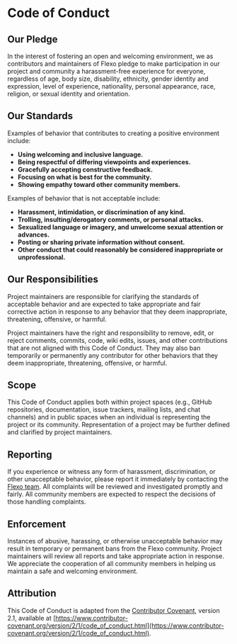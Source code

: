 # Code of Conduct

## Our Pledge

In the interest of fostering an open and welcoming environment, we as contributors and maintainers of Flexo pledge to make participation in our project and community a harassment-free experience for everyone, regardless of age, body size, disability, ethnicity, gender identity and expression, level of experience, nationality, personal appearance, race, religion, or sexual identity and orientation.

## Our Standards

Examples of behavior that contributes to creating a positive environment include:

- **Using welcoming and inclusive language.**
- **Being respectful of differing viewpoints and experiences.**
- **Gracefully accepting constructive feedback.**
- **Focusing on what is best for the community.**
- **Showing empathy toward other community members.**

Examples of behavior that is not acceptable include:

- **Harassment, intimidation, or discrimination of any kind.**
- **Trolling, insulting/derogatory comments, or personal attacks.**
- **Sexualized language or imagery, and unwelcome sexual attention or advances.**
- **Posting or sharing private information without consent.**
- **Other conduct that could reasonably be considered inappropriate or unprofessional.**

## Our Responsibilities

Project maintainers are responsible for clarifying the standards of acceptable behavior and are expected to take appropriate and fair corrective action in response to any behavior that they deem inappropriate, threatening, offensive, or harmful.

Project maintainers have the right and responsibility to remove, edit, or reject comments, commits, code, wiki edits, issues, and other contributions that are not aligned with this Code of Conduct. They may also ban temporarily or permanently any contributor for other behaviors that they deem inappropriate, threatening, offensive, or harmful.

## Scope

This Code of Conduct applies both within project spaces (e.g., GitHub repositories, documentation, issue trackers, mailing lists, and chat channels) and in public spaces when an individual is representing the project or its community. Representation of a project may be further defined and clarified by project maintainers.

## Reporting

If you experience or witness any form of harassment, discrimination, or other unacceptable behavior, please report it immediately by contacting the [Flexo team](MAINTAINERS.md). All complaints will be reviewed and investigated promptly and fairly. All community members are expected to respect the decisions of those handling complaints.

## Enforcement

Instances of abusive, harassing, or otherwise unacceptable behavior may result in temporary or permanent bans from the Flexo community. Project maintainers will review all reports and take appropriate action in response. We appreciate the cooperation of all community members in helping us maintain a safe and welcoming environment.

## Attribution

This Code of Conduct is adapted from the [Contributor Covenant][covenant-link], version 2.1, available at [https://www.contributor-covenant.org/version/2/1/code_of_conduct.html](https://www.contributor-covenant.org/version/2/1/code_of_conduct.html).

[covenant-link]: https://www.contributor-covenant.org
